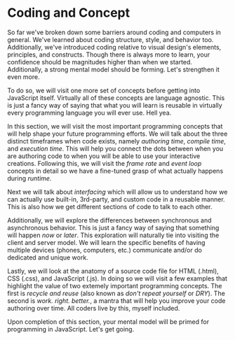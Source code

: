# Coding and Concept

So far we've broken down some barriers around coding and computers in general. We've learned about coding structure, style, and behavior too. Additionally, we've introduced coding relative to visual design's elements, principles, and constructs. Though there is always more to learn, your confidence should be magnitudes higher than when we started. Additionally, a strong mental model should be forming. Let's strengthen it even more.

To do so, we will visit one more set of concepts before getting into JavaScript itself. Virtually all of these concepts are language agnostic. This is just a fancy way of saying that what you will learn is reusable in virtually every programming language you will ever use. Hell yea.

In this section, we will visit the most important programming concepts that will help shape your future programming efforts. We will talk about the three distinct timeframes when code exists, namely *authoring time*, *compile time*, and *execution time*. This will help you connect the dots between when you are authoring code to when you will be able to use your interactive creations. Following this, we will visit the *frame rate* and *event loop* concepts in detail so we have a fine-tuned grasp of what actually happens during *runtime*.

Next we will talk about *interfacing* which will allow us to understand how we can actually use built-in, 3rd-party, and custom code in a reusable manner. This is also how we get different sections of code to talk to each other.

Additionally, we will explore the differences between synchronous and asynchronous behavior. This is just a fancy way of saying that something will happen *now* or *later*. This exploration will naturally tie into visiting the client and server model. We will learn the specific benefits of having multiple devices (phones, computers, etc.) communicate and/or do dedicated and unique work.

Lastly, we will look at the anatomy of a source code file for HTML (.html), CSS (.css), and JavaScript (.js). In doing so we will visit a few examples that highlight the value of two extemely important programming concepts. The first is *recycle and reuse* (also known as *don't repeat yourself* or *DRY*). The second is *work. right. better.*, a mantra that will help you improve your code authoring over time. All coders live by this, myself included.

Upon completion of this section, your mental model will be primed for programming in JavaScript. Let's get going.
